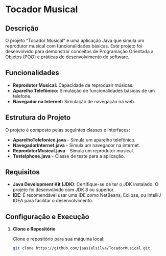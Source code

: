 # Tocador Musical

## Descrição

O projeto "Tocador Musical" é uma aplicação Java que simula um reprodutor musical com funcionalidades básicas. Este projeto foi desenvolvido para demonstrar conceitos de Programação Orientada a Objetos (POO) e práticas de desenvolvimento de software.

## Funcionalidades

- **Reprodutor Musical:** Capacidade de reproduzir músicas.
- **Aparelho Telefônico:** Simulação de funcionalidades básicas de um telefone.
- **Navegador na Internet:** Simulação de navegação na web.

## Estrutura do Projeto

O projeto é composto pelas seguintes classes e interfaces:

- **AparelhoTelefonico.java** - Simula um aparelho telefônico.
- **NavegadorInternet.java** - Simula um navegador na internet.
- **ReprodutorMusical.java** - Simula um reprodutor musical.
- **TesteIphone.java** - Classe de teste para a aplicação.

## Requisitos

- **Java Development Kit (JDK)**: Certifique-se de ter o JDK instalado. O projeto foi desenvolvido com JDK 8 ou superior.
- **IDE**: É recomendável usar uma IDE como NetBeans, Eclipse, ou IntelliJ IDEA para facilitar o desenvolvimento.

## Configuração e Execução

1. **Clone o Repositório**

   Clone o repositório para sua máquina local:

   ```bash
   git clone https://github.com/jaasielsilva/TocadorMusical.git

